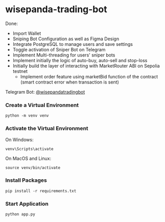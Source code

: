 # wisepanda-trading-bot

Done:
- Import Wallet
- Sniping Bot Configuration as well as Figma Design
- Integrate PostgreSQL to manage users and save settings
- Toggle activation of Sniper Bot on Telegram
- Implement Multi-threading for users' sniper bots
- Implement initially the logic of auto-buy, auto-sell and stop-loss
- Initially build the layer of interacting with MarketRouter ABI on Sepolia testnet
  * Implement order feature using marketBid function of the contract (smart contract error when transaction is sent)

Telegram Bot: [@wisepandatradingbot](https://t.me/wisepandatradingbot)

### Create a Virtual Environment

```shell script
python -m venv venv
```

### Activate the Virtual Environment

On Windows:
```shell script
venv\Scripts\activate
```

On MacOS and Linux:
```shell script
source venv/bin/activate
```

### Install Packages

```shell script
pip install -r requirements.txt
```

### Start Application

```shell script
python app.py
```